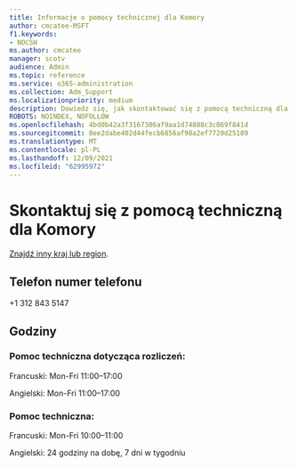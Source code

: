 ```yaml
---
title: Informacje o pomocy technicznej dla Komory
author: cmcatee-MSFT
f1.keywords:
- NOCSH
ms.author: cmcatee
manager: scotv
audience: Admin
ms.topic: reference
ms.service: o365-administration
ms.collection: Adm_Support
ms.localizationpriority: medium
description: Dowiedz się, jak skontaktować się z pomocą techniczną dla swojego kraju lub regionu.
ROBOTS: NOINDEX, NOFOLLOW
ms.openlocfilehash: 4bd0b42a3f3167306af9aa1d74888c3c069f841d
ms.sourcegitcommit: 0ee2dabe402d44fecb6856af98a2ef7720d25189
ms.translationtype: MT
ms.contentlocale: pl-PL
ms.lasthandoff: 12/09/2021
ms.locfileid: "62995972"
---
```

# <a name="contact-support-for-comoros"></a>Skontaktuj się z pomocą techniczną dla Komory

[Znajdź inny kraj lub region](../get-help-support.md).

## <a name="phone-number"></a>Telefon numer telefonu
+1 312 843 5147

## <a name="hours"></a>Godziny
### <a name="billing-support"></a>Pomoc techniczna dotycząca rozliczeń:

Francuski: Mon-Fri 11:00–17:00

Angielski: Mon-Fri 11:00–17:00

### <a name="technical-support"></a>Pomoc techniczna:

Francuski: Mon-Fri 10:00–11:00

Angielski: 24 godziny na dobę, 7 dni w tygodniu
